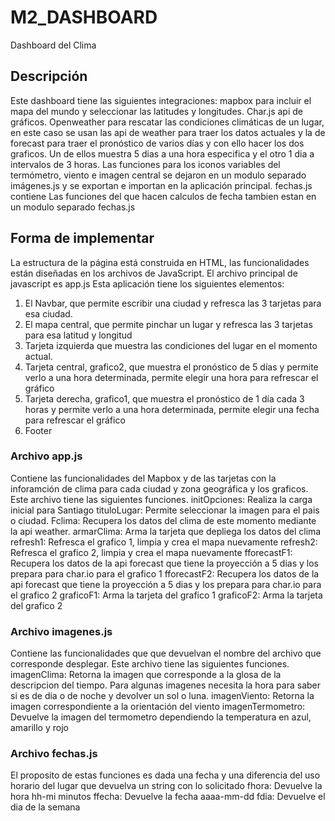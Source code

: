 # M2_DASHBOARD
 Dashboard del Clima

 ## Descripción
Este dashboard tiene las siguientes integraciones:
mapbox para incluir el mapa del mundo y seleccionar las latitudes y longitudes.
Char.js api de gráficos.
Openweather para rescatar las condiciones climáticas de un lugar, en este caso se usan las api de weather para traer los datos actuales y la de forecast para traer el pronóstico de varios días y con ello hacer los dos graficos. Un de ellos muestra 5 dias a una hora especifica y el otro 1 dia a intervalos de 3 horas.
Las funciones para los iconos variables del termómetro, viento e imagen central se dejaron en un modulo separado imágenes.js y se exportan e importan en la aplicación principal.
fechas.js contiene Las funciones del que hacen calculos de fecha tambien estan en un modulo separado fechas.js
 
 ## Forma de implementar
La estructura de la página está construida en HTML, las funcionalidades están diseñadas en los archivos de JavaScript. El archivo principal de javascript es app.js
Esta aplicación tiene los siguientes elementos:
1.	El Navbar, que permite escribir una ciudad y refresca las 3 tarjetas para esa ciudad.
2.	El mapa central, que permite pinchar un lugar y refresca las 3 tarjetas para esa latitud y longitud
3.	Tarjeta izquierda que muestra las condiciones del lugar en el momento actual. 
4.	Tarjeta central, grafico2, que muestra el pronóstico de 5 días y permite verlo a una hora determinada, permite elegir una hora para refrescar el gráfico
5.	Tarjeta derecha, grafico1, que muestra el pronóstico de 1 día cada 3 horas y permite verlo a una hora determinada, permite elegir una fecha para refrescar el gráfico
6.  Footer

 ### Archivo app.js
Contiene las funcionalidades del Mapbox y de las tarjetas con la inforamción de clima para cada ciudad y zona geográfica y los graficos. Este archivo tiene las siguientes funciones.
initOpciones:   Realiza la carga inicial para Santiago
tituloLugar:    Permite seleccionar la imagen para el pais o ciudad.
Fclima:         Recupera los datos del clima de este momento mediante la api weather.
armarClima:     Arma la tarjeta que depliega los datos del clima
refresh1:       Refresca el grafico 1, limpia y crea el mapa nuevamente
refresh2:       Refresca el grafico 2, limpia y crea el mapa nuevamente
fforecastF1:    Recupera los datos de la api forecast que tiene la proyección a 5 dias y los prepara para char.io para el grafico 1
fforecastF2:    Recupera los datos de la api forecast que tiene la proyección a 5 dias y los prepara para char.io para el grafico 2
graficoF1:      Arma la tarjeta del grafico 1
graficoF2:      Arma la tarjeta del grafico 2

 ### Archivo imagenes.js
Contiene las funcionalidades que que devuelvan el nombre del archivo que corresponde desplegar.
Este archivo tiene las siguientes funciones.
imagenClima:    Retorna la imagen que corresponde a la glosa de la descripcion del tiempo. 
                Para algunas imagenes necesita la hora para saber si es de dia o de noche y devolver un sol o luna.
imagenViento:   Retorna la imagen correspondiente a la orientación del viento
imagenTermometro: Devuelve la imagen del termometro dependiendo la temperatura en azul, amarillo y rojo

 ### Archivo fechas.js
El proposito de estas funciones es dada una fecha y una diferencia del uso horario del lugar que devuelva un string con lo solicitado
fhora:         Devuelve la hora hh-mi minutos
ffecha:        Devuelve la fecha aaaa-mm-dd
fdia:          Devuelve el dia de la semana
